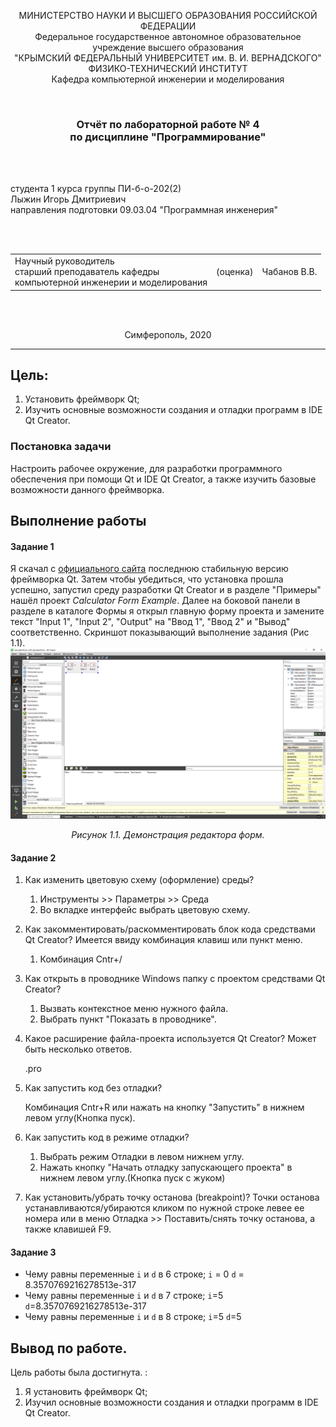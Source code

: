 <p align="center">МИНИСТЕРСТВО НАУКИ  И ВЫСШЕГО ОБРАЗОВАНИЯ РОССИЙСКОЙ ФЕДЕРАЦИИ<br>
Федеральное государственное автономное образовательное учреждение высшего образования<br>
"КРЫМСКИЙ ФЕДЕРАЛЬНЫЙ УНИВЕРСИТЕТ им. В. И. ВЕРНАДСКОГО"<br>
ФИЗИКО-ТЕХНИЧЕСКИЙ ИНСТИТУТ<br>
Кафедра компьютерной инженерии и моделирования</p>
<br>
<h3 align="center">Отчёт по лабораторной работе № 4<br> по дисциплине "Программирование"</h3>
<br><br>
<p>студента 1 курса группы ПИ-б-о-202(2)<br>
Лыжин Игорь Дмитриевич<br>
направления подготовки 09.03.04 "Программная инженерия"</p>
<br><br>
<table>
<tr><td>Научный руководитель<br> старший преподаватель кафедры<br> компьютерной инженерии и моделирования</td>
<td>(оценка)</td>
<td>Чабанов В.В.</td>
</tr>
</table>
<br><br>
<p align="center">Симферополь, 2020</p>
<hr>


## Цель:

1.  Установить фреймворк Qt;
2.  Изучить основные возможности создания и отладки программ в IDE Qt Creator.

### Постановка задачи

Настроить рабочее окружение, для разработки программного обеспечения при помощи Qt и IDE Qt Creator, а также изучить базовые возможности данного фреймворка.

## Выполнение работы
#### Задание 1
Я скачал с [официального сайта](https://www.qt.io/)  последнюю стабильную версию фреймворка Qt. Затем чтобы убедиться, что установка прошла успешно, запустил среду разработки Qt Creator и в разделе "Примеры" нашёл проект  *Calculator Form Example*. Далее на  боковой панели в разделе  в каталоге Формы я открыл главную форму проекта и замените текст "Input 1", "Input 2", "Output" на "Ввод 1", "Ввод 2" и "Вывод" соответственно. Скриншот показывающий выполнение задания (Рис 1.1).
![Рис. 1.1](./image/lab4.png)
<center> <i> Рисунок 1.1. Демонстрация редактора форм. </i> </center>

#### Задание 2
1. Как изменить цветовую схему (оформление) среды?

    1. Инструменты >> Параметры >> Среда
    2. Во вкладке интерфейс выбрать цветовую схему.
2. Как закомментировать/раскомментировать блок кода средствами Qt Creator? Имеется ввиду комбинация клавиш или пункт меню.
    1. Комбинация Cntr+/
3. Как открыть в проводнике Windows папку с проектом средствами Qt Creator?
    1. Вызвать контекстное меню нужного файла.
    2. Выбрать пункт "Показать в проводнике".
4. Какое расширение файла-проекта используется Qt Creator? Может быть несколько ответов.

    .pro
5. Как запустить код без отладки?

    Комбинация Cntr+R или нажать на кнопку "Запустить" в нижнем левом углу(Кнопка пуск).
6. Как запустить код в режиме отладки?
    1. Выбрать режим Отладки в левом нижнем углу.
    2. Нажать кнопку "Начать отладку запускающего проекта" в нижнем левом углу.(Кнопка пуск с жуком)
7. Как установить/убрать точку останова (breakpoint)?
    Точки останова устанавливаются/убираются кликом по нужной строке левее ее номера или в меню Отладка >> Поставить/снять точку останова, а также клавишей F9.
 #### Задание 3
 -   Чему равны переменные `i` и `d` в 6 строке;
 `i` = 0
  `d` = 8.3570769216278513e-317
-   Чему равны переменные `i` и `d` в 7 строке;
`i`=5
`d`=8.3570769216278513e-317
-   Чему равны переменные `i` и `d` в 8 строке;
`i`=5
`d`=5
## Вывод по работе. 

Цель работы была  достигнута. :
1.  Я установить фреймворк Qt;
2.  Изучил основные возможности создания и отладки программ в IDE Qt Creator.


